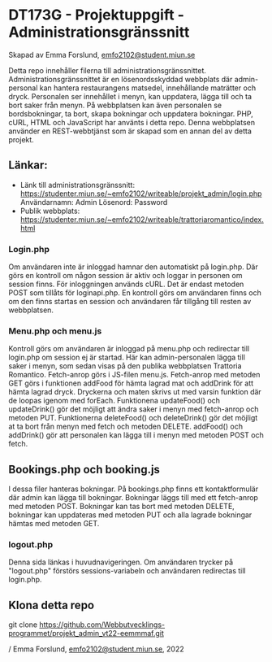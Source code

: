 # DT173G - Projektuppgift - Administrationsgränssnitt
Skapad av Emma Forslund, emfo2102@student.miun.se

Detta repo innehåller filerna till administrationsgränssnittet. Administrationsgränssnittet är en lösenordsskyddad webbplats där admin-personal kan hantera restaurangens matsedel, innehållande maträtter och dryck. Personalen ser innehållet i menyn, kan uppdatera, lägga till och ta bort saker från menyn. På webbplatsen kan även personalen se bordsbokningar, ta bort, skapa bokningar och uppdatera bokningar. PHP, cURL, HTML och JavaScript har använts i detta repo. Denna webbplatsen använder en REST-webbtjänst som är skapad som en annan del av detta projekt. 

## Länkar:
* Länk till administrationsgränssnitt: https://studenter.miun.se/~emfo2102/writeable/projekt_admin/login.php
Användarnamn: Admin
Lösenord: Password
* Publik webbplats: https://studenter.miun.se/~emfo2102/writeable/trattoriaromantico/index.html

### Login.php
Om användaren inte är inloggad hamnar den automatiskt på login.php. Där görs en kontroll om någon session är aktiv och loggar in personen om session finns. För inloggningen används cURL. Det är endast metoden POST som tillåts för loginapi.php. En kontroll görs om användaren finns och om den finns startas en session och användaren får tillgång till resten av webbplatsen.

### Menu.php och menu.js
Kontroll görs om användaren är inloggad på menu.php och redirectar till login.php om session ej är startad. Här kan admin-personalen lägga till saker i menyn, som sedan visas på den publika webbplatsen Trattoria Romantico. Fetch-anrop görs i JS-filen menu.js. Fetch-anrop med metoden GET görs i funktionen addFood för hämta lagrad mat och addDrink för att hämta lagrad dryck. Dryckerna och maten skrivs ut med varsin funktion där de loopas igenom med forEach. Funktionena updateFood() och updateDrink() gör det möjligt att ändra saker i menyn med fetch-anrop och metoden PUT. Funktionerna deleteFood() och deleteDrink() gör det möjligt at ta bort från menyn med fetch och metoden DELETE. addFood() och addDrink() gör att personalen kan lägga till i menyn med metoden POST och fetch.

## Bookings.php och booking.js
I dessa filer hanteras bokningar. På bookings.php finns ett kontaktformulär där admin kan lägga till bokningar. Bokningar läggs till med ett fetch-anrop med metoden POST. Bokningar kan tas bort med metoden DELETE, bokningar kan uppdateras med metoden PUT och alla lagrade bokningar hämtas med metoden GET. 

### logout.php
Denna sida länkas i huvudnavigeringen. Om användaren trycker på "logout.php" förstörs sessions-variabeln och användaren redirectas till login.php.

## Klona detta repo
git clone https://github.com/Webbutvecklings-programmet/projekt_admin_vt22-eemmmaf.git

/ Emma Forslund, emfo2102@student.miun.se, 2022
